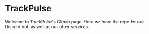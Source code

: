 # TrackPulse
Welcome to TrackPulse's Github page. Here we have the repo for our Discord bot, as well as our other services.
